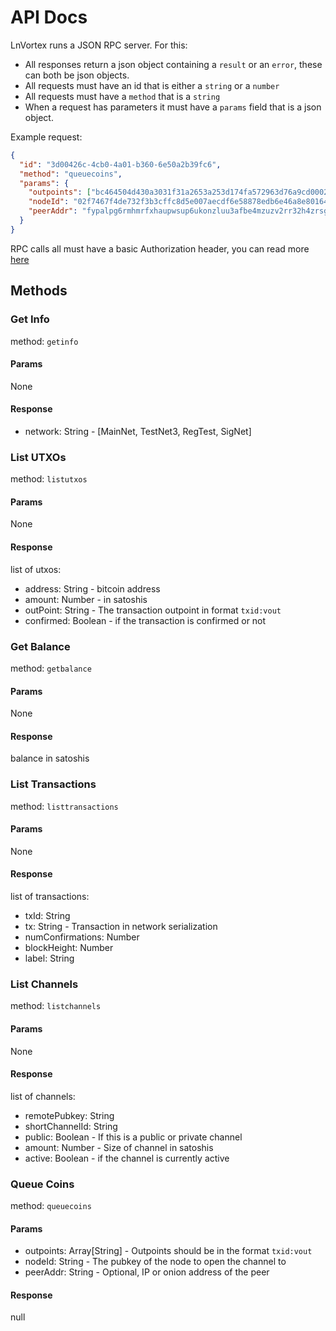 # API Docs

LnVortex runs a JSON RPC server. For this:

- All responses return a json object containing a `result` or an `error`, these can both be json objects.
- All requests must have an id that is either a `string` or a `number`
- All requests must have a `method` that is a `string`
- When a request has parameters it must have a `params` field that is a json object.

Example request:

```json
{
  "id": "3d00426c-4cb0-4a01-b360-6e50a2b39fc6",
  "method": "queuecoins",
  "params": {
    "outpoints": ["bc464504d430a3031f31a2653a253d174fa572963d76a9cd0002dce7f319fcbf:0"],
    "nodeId": "02f7467f4de732f3b3cffc8d5e007aecdf6e58878edb6e46a8e80164421c1b90aa",
    "peerAddr": "fypalpg6rmhmrfxhaupwsup6ukonzluu3afbe4mzuzv2rr32h4zrsgyd.onion:9735"
  }
}
```

RPC calls all must have a basic Authorization header, you can read more [here](https://swagger.io/docs/specification/authentication/basic-authentication/)

## Methods

### Get Info

method: `getinfo`

#### Params

None

#### Response

- network: String - [MainNet, TestNet3, RegTest, SigNet]


### List UTXOs

method: `listutxos`

#### Params

None

#### Response

list of utxos:

- address: String - bitcoin address
- amount: Number - in satoshis
- outPoint: String - The transaction outpoint in format `txid:vout`
- confirmed: Boolean - if the transaction is confirmed or not

### Get Balance

method: `getbalance`

#### Params

None

#### Response

balance in satoshis

### List Transactions

method: `listtransactions`

#### Params

None

#### Response

list of transactions:

- txId: String
- tx: String - Transaction in network serialization
- numConfirmations: Number
- blockHeight: Number
- label: String

### List Channels

method: `listchannels`

#### Params

None

#### Response

list of channels:

- remotePubkey: String
- shortChannelId: String
- public: Boolean - If this is a public or private channel
- amount: Number - Size of channel in satoshis
- active: Boolean - if the channel is currently active

### Queue Coins

method: `queuecoins`

#### Params

- outpoints: Array[String] - Outpoints should be in the format `txid:vout`
- nodeId: String - The pubkey of the node to open the channel to
- peerAddr: String - Optional, IP or onion address of the peer

#### Response

null
